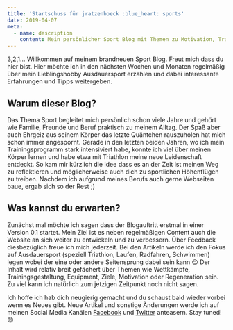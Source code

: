 ```yaml
---
title: 'Startschuss für jratzenboeck :blue_heart: sports'
date: 2019-04-07
meta:
  - name: description
    content: Mein persönlicher Sport Blog mit Themen zu Motivation, Training, Wettkampf, Regeneration und vielem mehr.
---
```


3,2,1... Willkommen auf meinem brandneuen Sport Blog. Freut mich dass du hier bist. Hier möchte ich in den nächsten Wochen und Monaten regelmäßig über mein Lieblingshobby Ausdauersport erzählen und dabei interessante Erfahrungen und Tipps weitergeben.

<!-- more -->

## Warum dieser Blog?

Das Thema Sport begleitet mich persönlich schon viele Jahre und gehört wie Familie, Freunde und Beruf praktisch zu meinem Alltag. Der Spaß aber auch Ehrgeiz aus seinem Körper das letzte Quäntchen rauszuholen hat mich schon immer angespornt. Gerade in den letzten beiden Jahren, wo ich mein Trainingsprogramm stark intensiviert habe, konnte ich viel über meinen Körper lernen und habe etwa mit Triathlon meine neue Leidenschaft entdeckt. So kam mir kürzlich die Idee dass es an der Zeit ist meinen Weg zu reflektieren und möglicherweise auch dich zu sportlichen Höhenflügen zu treiben. Nachdem ich aufgrund meines Berufs auch gerne Webseiten baue, ergab sich so der Rest ;)

## Was kannst du erwarten?

Zunächst mal möchte ich sagen dass der Blogauftritt erstmal in einer Version 0.1 startet. Mein Ziel ist es neben regelmäßigen Content auch die Website an sich weiter zu entwickeln und zu verbessern. Über Feedback diesbezüglich freue ich mich jederzeit. Bei den Artikeln werde ich den Fokus auf Ausdauersport (speziell Triathlon, Laufen, Radfahren, Schwimmen) legen wobei der eine oder andere Seitensprung dabei sein kann :wink: Der Inhalt wird relativ breit gefächert über Themen wie Wettkämpfe, Trainingsgestaltung, Equipment, Ziele, Motivation oder Regeneration sein. Zu viel kann ich natürlich zum jetzigen Zeitpunkt noch nicht sagen.

Ich hoffe ich hab dich neugierig gemacht und du schaust bald wieder vorbei wenn es Neues gibt. Neue Artikel und sonstige Änderungen werde ich auf meinen Social Media Kanälen [Facebook](https://www.facebook.com/jurgen.ratzenbock) und [Twitter](https://twitter.com/j_ratzenboeck) anteasern. Stay tuned! :blush:
